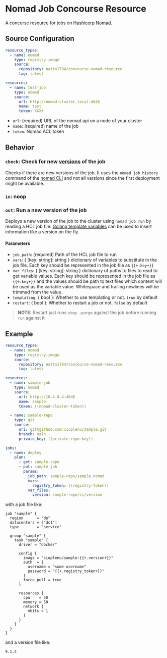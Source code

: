 # Nomad Job Concourse Resource

A concurse resource for jobs on [Hashicorp Nomad](https://www.nomadproject.io/).

## Source Configuration
```yaml
resource_types:
  - name: nomad
    type: registry-image
    source:
      repository: natto1784/concourse-nomad-resource
      tag: latest

resources:
  - name: test-job
    type: nomad
    source:
      url: http://nomad-cluster.local:4646
      name: test
      token: XXXX
```

* `url`: (required) URL of the nomad api on a node of your cluster
* `name`: (required) name of the job
* `token`: Nomad ACL token

## Behavior

### `check`: Check for new [versions](https://www.nomadproject.io/api-docs/jobs#list-job-versions) of the job

Checks if there are new versions of the job. It uses the `nomad job history` command of the [nomad
CLI](https://www.nomadproject.io/docs/commands/job/history) and not all versions since the first
deployment might be available.

### `in`: noop

### `out`: Run a new version of the job

Deploys a new version of the job to the cluster using `nomad job run` by reading a HCL job file.
[Golang template variables](https://golang.org/pkg/text/template/) can be used to insert information
like a version on the fly.

#### Parameters
* `job_path`: (required) Path of the HCL job file to run
* `vars`: { [key: string]: string } dictionary of variables to substitute in the job file. Each key
  should be represented in the job file as `{{+.key+}}`
* `var_files`: { [key: string]: string } dictionary of paths to files to read to get variable
  values. Each key should be represented in the job file as `{{+.key+}}` and the values should be path
  to text files which content will be used as the variable value. Whitespace and trailing newlines
  will be trimmed from the value.
* `templating`: { bool }: Whether to use templating or not. `true` by default
* `restart`: { bool }: Whether to restart a job or not. `false` by default
> **NOTE:**  Restart just runs `stop -purge` against the job before running `run` against it

## Example

```yaml
resource_types:
  - name: nomad
    type: registry-image
    source:
      repository: natto1784/concourse-nomad-resource
      tag: latest

resources:
  - name: sample-job
    type: nomad
    source:
      url: http://10.4.0.4:4646
      name: sample
      token: ((nomad-cluster-token))

  - name: sample-repo
    type: git
    source:
      uri: git@github.com:cioplenu/sample.git
      branch: main
      private_key: ((private-repo-key))

jobs:
  - name: deploy
    plan:
      - get: sample-repo
      - put: sample-job
        params:
          job_path: sample-repo/sample.nomad
          vars:
            registry_token: ((registry-token))
          var_files:
            version: sample-repo/ci/version
```

with a job file like:

```hcl
job "sample" {
  region      = "de"
  datacenters = ["dc1"]
  type        = "service"

  group "sample" {
    task "sample" {
      driver = "docker"

      config {
        image = "cioplenu/sample:{{+.version+}}"
        auth  = {
          username = "some-username"
          password = "{{+.registry_token+}}"
        }
        force_pull = true
      }

      resources {
        cpu    = 50
        memory = 50
        network {
          mbits = 1
        }
      }
    }
  }
}
```
and a version file like:
```text
9.1.4
```
